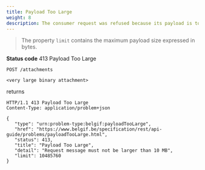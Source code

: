 ```yaml
---
title: Payload Too Large
weight: 8
description: The consumer request was refused because its payload is too large.
---
```


> The property `limit` contains the maximum payload size expressed in bytes.

**Status code** 413 Payload Too Large


    POST /attachments

    <very large binary attachment>

returns

    HTTP/1.1 413 Payload Too Large
    Content-Type: application/problem+json

    {
       "type": "urn:problem-type:belgif:payloadTooLarge",
       "href": "https://www.belgif.be/specification/rest/api-guide/problems/payloadTooLarge.html",
       "status": 413,
       "title": "Payload Too Large",
       "detail": "Request message must not be larger than 10 MB",
       "limit": 10485760
    }
